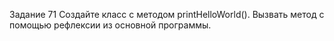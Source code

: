 Задание 71
Создайте класс с методом printHelloWorld(). Вызвать метод с помощью
рефлексии из основной программы.